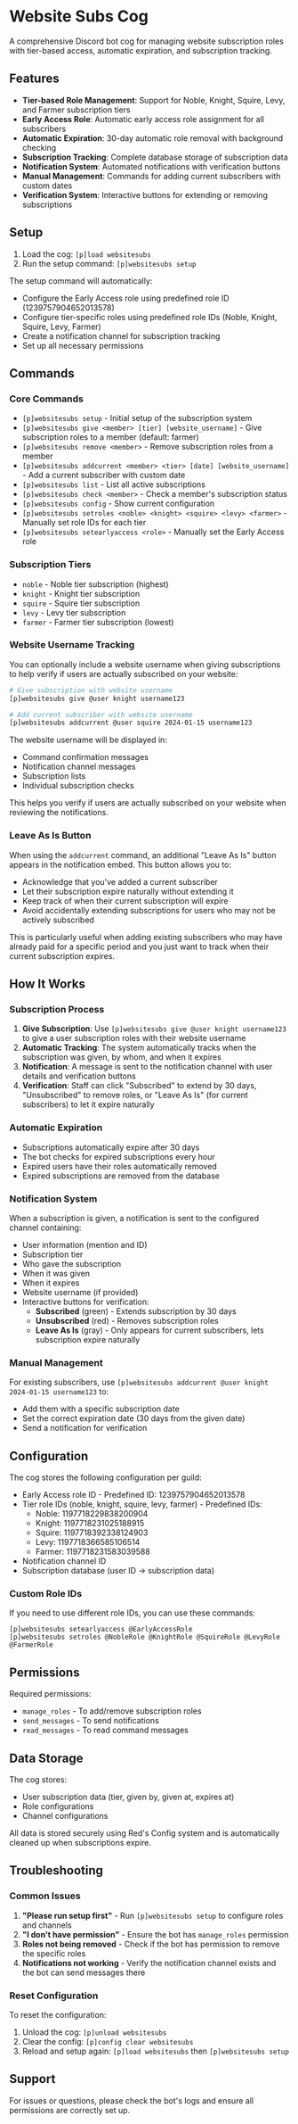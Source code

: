 # Website Subs Cog

A comprehensive Discord bot cog for managing website subscription roles with tier-based access, automatic expiration, and subscription tracking.

## Features

- **Tier-based Role Management**: Support for Noble, Knight, Squire, Levy, and Farmer subscription tiers
- **Early Access Role**: Automatic early access role assignment for all subscribers
- **Automatic Expiration**: 30-day automatic role removal with background checking
- **Subscription Tracking**: Complete database storage of subscription data
- **Notification System**: Automated notifications with verification buttons
- **Manual Management**: Commands for adding current subscribers with custom dates
- **Verification System**: Interactive buttons for extending or removing subscriptions

## Setup

1. Load the cog: `[p]load websitesubs`
2. Run the setup command: `[p]websitesubs setup`

The setup command will automatically:
- Configure the Early Access role using predefined role ID (1239757904652013578)
- Configure tier-specific roles using predefined role IDs (Noble, Knight, Squire, Levy, Farmer)
- Create a notification channel for subscription tracking
- Set up all necessary permissions

## Commands

### Core Commands

- `[p]websitesubs setup` - Initial setup of the subscription system
- `[p]websitesubs give <member> [tier] [website_username]` - Give subscription roles to a member (default: farmer)
- `[p]websitesubs remove <member>` - Remove subscription roles from a member
- `[p]websitesubs addcurrent <member> <tier> [date] [website_username]` - Add a current subscriber with custom date
- `[p]websitesubs list` - List all active subscriptions
- `[p]websitesubs check <member>` - Check a member's subscription status
- `[p]websitesubs config` - Show current configuration
- `[p]websitesubs setroles <noble> <knight> <squire> <levy> <farmer>` - Manually set role IDs for each tier
- `[p]websitesubs setearlyaccess <role>` - Manually set the Early Access role

### Subscription Tiers

- `noble` - Noble tier subscription (highest)
- `knight` - Knight tier subscription
- `squire` - Squire tier subscription
- `levy` - Levy tier subscription
- `farmer` - Farmer tier subscription (lowest)

### Website Username Tracking

You can optionally include a website username when giving subscriptions to help verify if users are actually subscribed on your website:

```bash
# Give subscription with website username
[p]websitesubs give @user knight username123

# Add current subscriber with website username
[p]websitesubs addcurrent @user squire 2024-01-15 username123
```

The website username will be displayed in:
- Command confirmation messages
- Notification channel messages
- Subscription lists
- Individual subscription checks

This helps you verify if users are actually subscribed on your website when reviewing the notifications.

### Leave As Is Button

When using the `addcurrent` command, an additional "Leave As Is" button appears in the notification embed. This button allows you to:

- Acknowledge that you've added a current subscriber
- Let their subscription expire naturally without extending it
- Keep track of when their current subscription will expire
- Avoid accidentally extending subscriptions for users who may not be actively subscribed

This is particularly useful when adding existing subscribers who may have already paid for a specific period and you just want to track when their current subscription expires.

## How It Works

### Subscription Process

1. **Give Subscription**: Use `[p]websitesubs give @user knight username123` to give a user subscription roles with their website username
2. **Automatic Tracking**: The system automatically tracks when the subscription was given, by whom, and when it expires
3. **Notification**: A message is sent to the notification channel with user details and verification buttons
4. **Verification**: Staff can click "Subscribed" to extend by 30 days, "Unsubscribed" to remove roles, or "Leave As Is" (for current subscribers) to let it expire naturally

### Automatic Expiration

- Subscriptions automatically expire after 30 days
- The bot checks for expired subscriptions every hour
- Expired users have their roles automatically removed
- Expired subscriptions are removed from the database

### Notification System

When a subscription is given, a notification is sent to the configured channel containing:
- User information (mention and ID)
- Subscription tier
- Who gave the subscription
- When it was given
- When it expires
- Website username (if provided)
- Interactive buttons for verification:
  - **Subscribed** (green) - Extends subscription by 30 days
  - **Unsubscribed** (red) - Removes subscription roles
  - **Leave As Is** (gray) - Only appears for current subscribers, lets subscription expire naturally

### Manual Management

For existing subscribers, use `[p]websitesubs addcurrent @user knight 2024-01-15 username123` to:
- Add them with a specific subscription date
- Set the correct expiration date (30 days from the given date)
- Send a notification for verification

## Configuration

The cog stores the following configuration per guild:
- Early Access role ID - Predefined ID: 1239757904652013578
- Tier role IDs (noble, knight, squire, levy, farmer) - Predefined IDs:
  - Noble: 1197718229838200904
  - Knight: 1197718231025188915
  - Squire: 1197718392338124903
  - Levy: 1197718366585106514
  - Farmer: 1197718231583039588
- Notification channel ID
- Subscription database (user ID → subscription data)

### Custom Role IDs

If you need to use different role IDs, you can use these commands:
```
[p]websitesubs setearlyaccess @EarlyAccessRole
[p]websitesubs setroles @NobleRole @KnightRole @SquireRole @LevyRole @FarmerRole
```

## Permissions

Required permissions:
- `manage_roles` - To add/remove subscription roles
- `send_messages` - To send notifications
- `read_messages` - To read command messages

## Data Storage

The cog stores:
- User subscription data (tier, given by, given at, expires at)
- Role configurations
- Channel configurations

All data is stored securely using Red's Config system and is automatically cleaned up when subscriptions expire.

## Troubleshooting

### Common Issues

1. **"Please run setup first"** - Run `[p]websitesubs setup` to configure roles and channels
2. **"I don't have permission"** - Ensure the bot has `manage_roles` permission
3. **Roles not being removed** - Check if the bot has permission to remove the specific roles
4. **Notifications not working** - Verify the notification channel exists and the bot can send messages there

### Reset Configuration

To reset the configuration:
1. Unload the cog: `[p]unload websitesubs`
2. Clear the config: `[p]config clear websitesubs`
3. Reload and setup again: `[p]load websitesubs` then `[p]websitesubs setup`

## Support

For issues or questions, please check the bot's logs and ensure all permissions are correctly set up.
